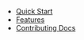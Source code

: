 * [Quick Start](/docs/quickstart.md)
* [Features](/docs/features.md)
* [Contributing Docs](/docs/contributing/README.md)
